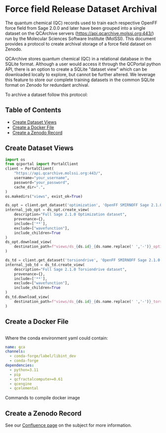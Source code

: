 # Force field Release Dataset Archival

The quantum chemical (QC) records used to train each respective OpenFF force field from Sage 2.0.0 and later have been grouped into a single dataset on the QCArchive servers (https://api.qcarchive.molssi.org:443/) run by the Molecular Sciences Software Institute (MolSSI). This document provides a protocol to create archival storage of a force field dataset on Zenodo.

QCArchive stores quantum chemical (QC) in a relational database in the SQLite format. Although a user would access it through the QCPortal python API, there is an option to create a SQLite "dataset view" which can be downloaded locally to explore, but cannot be further altered. We leverage this feature to store our complete training datasets in the common SQLite format on Zenodo for redundant archival.

To archive a dataset follow this protocol:

## Table of Contents

- [Create Dataset Views](#create-dataset-views)
- [Create a Docker File](#create-a-docker-file)
- [Create a Zenodo Record](#create-a-zenodo-record)

## Create Dataset Views

```python
import os
from qcportal import PortalClient
client = PortalClient(
    "https://api.qcarchive.molssi.org:443/", 
    username="your_username",
    password="your_password",
    cache_dir=".",
)
os.makedirs("views", exist_ok=True)

ds_opt = client.get_dataset('optimization', 'OpenFF SMIRNOFF Sage 2.1.0')
internal_job_opt = ds_opt.create_view(
    description="Full Sage 2.1.0 Optimization dataset", 
    provenance={}, 
    include=['**'], 
    exclude=["wavefunction"], 
    include_children=True
)
ds_opt.download_view(
    destination_path=f"views/ds_{ds.id}_{ds.name.replace(' ','-')}_optimization_view.sqlite"
)

ds_td = client.get_dataset('torsiondrive', 'OpenFF SMIRNOFF Sage 2.1.0')
internal_job_td = ds_td.create_view(
    description="Full Sage 2.1.0 Torsiondrive dataset", 
    provenance={}, 
    include=['**'], 
    exclude=["wavefunction"], 
    include_children=True
)
ds_td.download_view(
    destination_path=f"views/ds_{ds.id}_{ds.name.replace(' ','-')}_torsiondrive_view.sqlite"
)
```

## Create a Docker File

```docker
```

Where the conda environment yaml could contain:
```yaml
name: qca
channels:
  - conda-forge/label/libint_dev
  - conda-forge
dependencies:
  - python=3.11
  - pip
  - qcfractalcompute>=0.61
  - qcengine
  - qcelemental
```
Commands to compile docker image

## Create a Zenodo Record

See our [Confluence page](https://openforcefield.atlassian.net/wiki/spaces/OFFO/pages/83951665/Zenodo) on the subject for more information.

